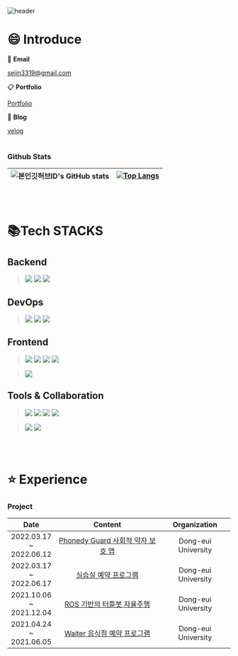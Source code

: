 ![header](https://capsule-render.vercel.app/api?type=wave&color=auto&height=300&section=header&text=Sejin's%20Github%20Profile&fontSize=90)


# :smile: Introduce

📧 **Email**

sejin3319@gmail.com

📋 **Portfolio**

[Portfolio](https://night-cap-13e.notion.site/cb868fa9632a41cd89134322972d0723)

📗 **Blog**

[velog](https://velog.io/@sejin3319)
<br></br>
### Github Stats



 ![본인깃허브ID's GitHub stats](https://github-readme-stats.vercel.app/api?username=Heosejin98&show_icons=true&theme=vue)| [![Top Langs](https://github-readme-stats.vercel.app/api/top-langs/?username=Heosejin98&layout=compact&theme=vue&langs_count=30)](https://github.com/anuraghazra/github-readme-stats)
---- | ----

<br></br>
# 📚Tech STACKS
## Backend
><img src="https://img.shields.io/badge/C/C++-527FFF?style=for-the-badge&logo=C&logoColor=white">  <img src="https://img.shields.io/badge/Python-3776AB?style=for-the-badge&logo=Python&logoColor=white">  <img src="https://img.shields.io/badge/JAVA-007396?style=for-the-badge&logo=java&logoColor=white">


## DevOps
><img src="https://img.shields.io/badge/Amazon RDS-527FFF?style=for-the-badge&logo=Amazon RDS&logoColor=white"> <img src="https://img.shields.io/badge/Amazon ECS-FF9900?style=for-the-badge&logo=Amazon ECS&logoColor=white"> <img src="https://img.shields.io/badge/mysql-4479A1?style=for-the-badge&logo=mysql&logoColor=white">



## Frontend
> <img src="https://img.shields.io/badge/html-E34F26?style=for-the-badge&logo=html5&logoColor=white"> <img src="https://img.shields.io/badge/css-1572B6?style=for-the-badge&logo=css3&logoColor=white"> <img src="https://img.shields.io/badge/javascript-F7DF1E?style=for-the-badge&logo=javascript&logoColor=black"> <img src="https://img.shields.io/badge/bootstrap-7952B3?style=for-the-badge&logo=bootstrap&logoColor=white">

> <img src="https://img.shields.io/badge/Android-3DDC84?style=for-the-badge&logo=Android&logoColor=white">



## Tools & Collaboration
> <img src="https://img.shields.io/badge/IntelliJ-000000?style=for-the-badge&logo=IntelliJ IDEA&logoColor=white"> <img src="https://img.shields.io/badge/DataGrip-000000?style=for-the-badge&logo=DataGrip&logoColor=white"> <img src="https://img.shields.io/badge/VS Code-007ACC?style=for-the-badge&logo=Visual Studio Code&logoColor=white"> <img src="https://img.shields.io/badge/Visual Studio-5C2D91?style=for-the-badge&logo=Visual Studio&logoColor=white">

> <img src="https://img.shields.io/badge/git-F05032?style=for-the-badge&logo=git&logoColor=white"> <img src="https://img.shields.io/badge/Slack-4A154B?style=for-the-badge&logo=Slack&logoColor=white">


<br></br>
# :star: Experience

<h3 align="left">Project</h3>


|         Date         |                              Content                              |                    Organization                    |
| :----------------: | :----------------------------------------------------------: | :------------------------------------------------: |
|  2022.03.17<br>~<br>2022.06.12  |     [Phonedy Guard 사회적 약자 보호 앱](https://github.com/Heosejin98/front_phonedyguard)    |               Dong-eui University                |
|  2022.03.17<br>~<br>2022.06.17  |     [실습실 예약 프로그램](https://github.com/RabReserveSystem/Rab_Reserve_System)     |               Dong-eui University                |
|  2021.10.06<br>~<br>2021.12.04  |     [ROS 기반의 터틀봇 자율주행](https://github.com/ads0070/ROS-based-Turtlebot-Autonomous-Driving)     |               Dong-eui University                |
|  2021.04.24<br>~<br>2021.06.05  |     [Waiter 음식점 예약 프로그램](https://github.com/Heosejin98/Waiter)    |               Dong-eui University                |







